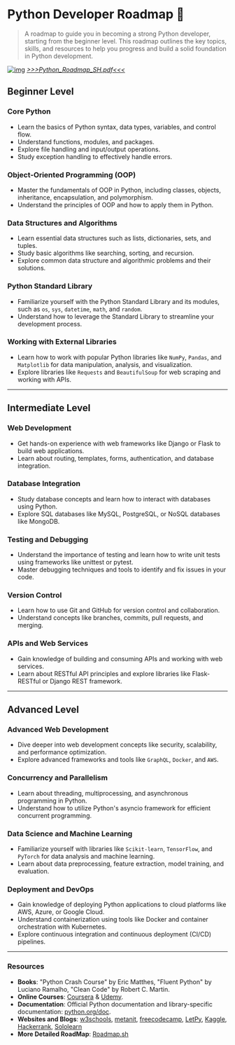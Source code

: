 # Python Developer Roadmap 🐍
> A roadmap to guide you in becoming a strong Python developer, starting from the beginner level. This roadmap outlines the key topics, skills, and resources to help you progress and build a solid foundation in Python development.

[![img][img]](https://python.org/)
*[>>>Python_Roadmap_SH.pdf<<<](https://github.com/silvermete0r/Skillset_learning_python_projects/files/12035932/Python_Roadmap_SH.pdf)*

## Beginner Level
### Core Python
* Learn the basics of Python syntax, data types, variables, and control flow.
* Understand functions, modules, and packages.
* Explore file handling and input/output operations.
* Study exception handling to effectively handle errors.
### Object-Oriented Programming (OOP)
* Master the fundamentals of OOP in Python, including classes, objects, inheritance, encapsulation, and polymorphism.
* Understand the principles of OOP and how to apply them in Python.
### Data Structures and Algorithms
* Learn essential data structures such as lists, dictionaries, sets, and tuples.
* Study basic algorithms like searching, sorting, and recursion.
* Explore common data structure and algorithmic problems and their solutions.
### Python Standard Library
* Familiarize yourself with the Python Standard Library and its modules, such as `os`, `sys`, `datetime`, `math`, and `random`.
* Understand how to leverage the Standard Library to streamline your development process.
### Working with External Libraries
* Learn how to work with popular Python libraries like `NumPy`, `Pandas`, and `Matplotlib` for data manipulation, analysis, and visualization.
* Explore libraries like `Requests` and `BeautifulSoup` for web scraping and working with APIs.
-----
## Intermediate Level
### Web Development
* Get hands-on experience with web frameworks like Django or Flask to build web applications.
* Learn about routing, templates, forms, authentication, and database integration.
### Database Integration
* Study database concepts and learn how to interact with databases using Python.
* Explore SQL databases like MySQL, PostgreSQL, or NoSQL databases like MongoDB.
### Testing and Debugging
* Understand the importance of testing and learn how to write unit tests using frameworks like unittest or pytest.
* Master debugging techniques and tools to identify and fix issues in your code.
### Version Control
* Learn how to use Git and GitHub for version control and collaboration.
* Understand concepts like branches, commits, pull requests, and merging.
### APIs and Web Services
* Gain knowledge of building and consuming APIs and working with web services.
* Learn about RESTful API principles and explore libraries like Flask-RESTful or Django REST framework.
-----
## Advanced Level
### Advanced Web Development
* Dive deeper into web development concepts like security, scalability, and performance optimization.
* Explore advanced frameworks and tools like `GraphQL`, `Docker`, and `AWS`.
### Concurrency and Parallelism
* Learn about threading, multiprocessing, and asynchronous programming in Python.
* Understand how to utilize Python's asyncio framework for efficient concurrent programming.
### Data Science and Machine Learning
* Familiarize yourself with libraries like `Scikit-learn`, `TensorFlow`, and `PyTorch` for data analysis and machine learning.
* Learn about data preprocessing, feature extraction, model training, and evaluation.
### Deployment and DevOps
* Gain knowledge of deploying Python applications to cloud platforms like AWS, Azure, or Google Cloud.
* Understand containerization using tools like Docker and container orchestration with Kubernetes.
* Explore continuous integration and continuous deployment (CI/CD) pipelines.
-----
### Resources
* **Books**: "Python Crash Course" by Eric Matthes, "Fluent Python" by Luciano Ramalho, "Clean Code" by Robert C. Martin.
* **Online Courses**: [Coursera](https://www.coursera.org/) & [Udemy](https://www.udemy.com/).
* **Documentation**: Official Python documentation and library-specific documentation: [python.org/doc](https://www.python.org/doc/).
* **Websites and Blogs**: [w3schools](https://www.w3schools.com/python/), [metanit](https://metanit.com/python/tutorial/), [freecodecamp](https://www.freecodecamp.org/news/tag/python/), [LetPy](https://letpy.com/python-guide/), [Kaggle](https://www.kaggle.com/learn/python), [Hackerrank](https://www.hackerrank.com/domains/python), [Sololearn](https://www.sololearn.com/learning/1073)
* **More Detailed RoadMap**: [Roadmap.sh](https://roadmap.sh/python)

[img]: https://sun9-13.userapi.com/impg/tARfBxdi0MiKSlkYYJqbWq02AEeDS8fH2fx3Cw/MhJXE-oW-lM.jpg?size=1000x346&quality=95&sign=0f4343d51f0c166261c06e1987554484&type=album
